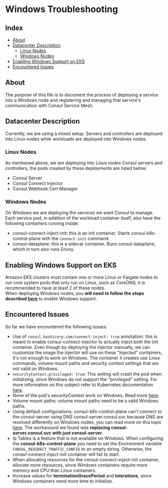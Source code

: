 # Windows Troubleshooting

## Index

- [About](#about)
- [Datacenter Description](#datacenter-description)
  - [Linux Nodes](#linux-nodes)
  - [Windows Nodes](#windows-nodes)
- [Enabling Windows Support on EKS](#enabling-windows-support-on-eks)
- [Encountered Issues](#encountered-issues)

## About

The purpose of this file is to document the process of deploying a service into a Windows node and registering and managing that service's communication with Consul Service Mesh.

## Datacenter Description

Currently, we are using a mixed setup. Servers and controllers are deployed into Linux nodes while workloads are deployed into Windows nodes.  

### Linux Nodes

As mentioned above, we are deploying into Linux nodes Consul servers and controllers, the pods created by these deployments are listed below:

- Consul Server
- Consul Connect Injector
- Consul Webhook Cert Manager  

### Windows Nodes

On Windows we are deploying the services we want Consul to manage. Each service pod, in addition of the workload container itself, also have the following containers running inside:  

- consul-connect-inject-init: this is an init container. Starts consul-k8s-control-plane with the `connect-init` command.
- consul-dataplane: this is a sidecar container. Runs consul-dataplane, which in turn also runs Envoy.

## Enabling Windows Support on EKS

Amazon EKS clusters must contain one or more Linux or Fargate nodes to run core system pods that only run on Linux, such as CoreDNS, it is recommended to have at least 2 of these nodes.  
When deploying Windows nodes, you **will need to follow the steps described [here](https://docs.aws.amazon.com/eks/latest/userguide/windows-support.html)** to enable Windows support.  

## Encountered Issues

So far we have encountered the following issues:

- Use of `consul.hashicorp.com/connect-inject: true` annotation: this is meant to enable consul-connect-injector to actually inject both the init container. Even though by deploying the injector manually, we can customize the image the injector will use on these "injected" containers, it's not enough to work on Windows. The container it creates use Linux commands, volume mount paths and security context settings that are not valid on Windows.
- `securityContext.privileged: true`: This setting will crash the pod when initializing, since Windows do not support the "privileged" setting. For more information on this subject refer to Kubernetes documentation [here](https://kubernetes.io/docs/concepts/windows/intro/#compatibility-v1-pod-spec-containers).
- None of the pod's securityContext work on Windows. Read more [here](https://kubernetes.io/docs/concepts/windows/intro/#compatibility-v1-pod-spec-containers-securitycontext).
- Volume mount paths: volume mount paths need to be a valid Windows paths.
- Using default configurations, consul-k8s-control-plane can't connect to the consul-server using DNS consul-server.consul.svc because DNS are resolved differently on Windows nodes, you can read more on this topic [here](https://kubernetes.io/docs/concepts/services-networking/dns-pod-service/#dns-windows). The workaround we found was **replacing consul-server.consul.svc with just consul-server**.
- Ip Tables is a feature that is not available on Windows. When configuring the **consul-k8s-control-plane** you need to set the Environment variable `CONSUL_REDIRECT_TRAFFIC_CONFIG` to an empty string. Otherwise, the *consul-connect-inject-init* container will fail to start.
- When allocating resources for the consul-connect-inject-init container, allocate more resources, since Windows containers require more memory and CPU than Linux containers.
- Increase values for **terminationGracePeriod** and **tolerations**, since Windows containers need more time to initialize.
